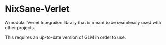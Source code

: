 # NixSane-Verlet
A modular Verlet Integration library that is meant to be seamlessly used with other projects.

This requires an up-to-date version of GLM in order to use.
